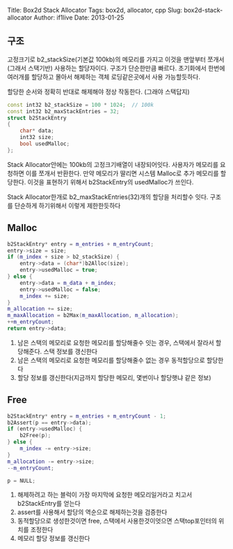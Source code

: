 Title: Box2d Stack Allocator
Tags: box2d, allocator, cpp
Slug: box2d-stack-allocator
Author: if1live
Date: 2013-01-25

## 구조 
고정크기로 b2_stackSize(기본값 100kb)의 메모리를 가지고 이것을 맨앞부터 쪼개서(그래서 스택기반) 사용하는 할당자이다. 구조가 단순한만큼 빠르다. 초기화에서 한번에 여러개를 할당하고 몰아서 해제하는 객체 로딩같은곳에서 사용 가능할듯하다.

할당한 순서와 정확히 반대로 해제해야 정상 작동한다. (그래야 스택답지)

```cpp
const int32 b2_stackSize = 100 * 1024;	// 100k
const int32 b2_maxStackEntries = 32;
struct b2StackEntry
{
	char* data;
	int32 size;
	bool usedMalloc;
};
```
Stack Allocator안에는 100kb의 고정크기배열이 내장되어잇다. 사용자가 메모리를 요청하면 이를 쪼개서 반환한다. 만약 메모리가 딸리면
시스템 Malloc로 추가 메모리를 할당한다. 이것을 표현하기 위해서 b2StackEntry의 usedMalloc가 쓰인다.

Stack Allocator한개로 b2_maxStackEntries(32)개의 할당을 처리할수 잇다. 구조를 단순하게 하기위해서 이렇게 제한한듯하다

## Malloc
```cpp
b2StackEntry* entry = m_entries + m_entryCount;
entry->size = size;
if (m_index + size > b2_stackSize) {
	entry->data = (char*)b2Alloc(size);
	entry->usedMalloc = true;
} else {
	entry->data = m_data + m_index;
	entry->usedMalloc = false;
	m_index += size;
}
m_allocation += size;
m_maxAllocation = b2Max(m_maxAllocation, m_allocation);
++m_entryCount;
return entry->data;
```

1. 남은 스택의 메모리로 요청한 메모리를 할당해줄수 잇는 경우, 스택에서 잘라서 할당해준다. 스택 정보를 갱신한다
2. 남은 스택의 메모리로 요청한 메모리를 할당해줄수 없는 경우 동적할당으로 할당한다
3. 할당 정보를 갱신한다(지금까지 할당한 메모리, 몇번이나 할당햇냐 같은 정보)

## Free 
```cpp
b2StackEntry* entry = m_entries + m_entryCount - 1;
b2Assert(p == entry->data);
if (entry->usedMalloc) {
	b2Free(p);
} else {
	m_index -= entry->size;
}
m_allocation -= entry->size;
--m_entryCount;

p = NULL;
```

1. 해제하려고 하는 블럭이 가장 마지막에 요청한 메모리일거라고 치고서 b2StackEntry를 얻는다
2. assert를 사용해서 할당의 역순으로 해제하는것을 검증한다
3. 동적할당으로 생성한것이면 free, 스택에서 사용한것이엇으면 스택top포인터의 위치를 조정한다
4. 메모리 할당 정보를 갱신한다
